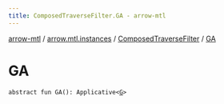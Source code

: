 ```yaml
---
title: ComposedTraverseFilter.GA - arrow-mtl
---
```


[arrow-mtl](../../index.html) / [arrow.mtl.instances](../index.html) / [ComposedTraverseFilter](index.html) / [GA](./-g-a.html)

# GA

`abstract fun GA(): Applicative<`[`G`](index.html#G)`>`